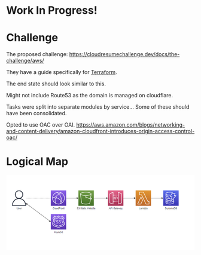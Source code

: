 # Work In Progress!

# Challenge

The proposed challenge:
https://cloudresumechallenge.dev/docs/the-challenge/aws/

They have a guide specifically for [Terraform](https://cloudresumechallenge.dev/docs/extensions/terraform-getting-started/).


The end state should look similar to this.

Might not include Route53 as the domain is managed on cloudflare.

Tasks were split into separate modules by service... Some of these should have been consolidated. 


Opted to use OAC over OAI. 
https://aws.amazon.com/blogs/networking-and-content-delivery/amazon-cloudfront-introduces-origin-access-control-oac/

# Logical Map
![](logical_map.png)